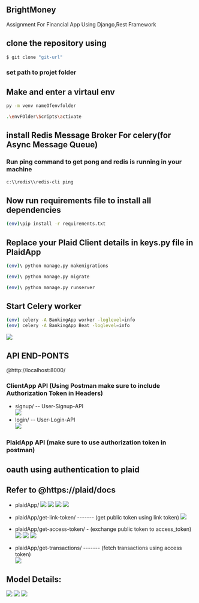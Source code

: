## BrightMoney
Assignment For Financial App Using Django,Rest Framework

## clone the repository using

```sh
$ git clone "git-url"
```


### set path to projet folder

## Make and enter a virtaul env  

```sh
py -m venv nameOfenvfolder
```
```sh
.\envFOlder\Scripts\activate
```  
## install Redis Message Broker For celery(for Async Message Queue)
### Run ping command to get pong and redis is running in your machine
```sh
c:\\redis\\redis-cli ping
```

## Now run requirements file to install all dependencies 

```sh
(env)\pip install -r requirements.txt
```

## Replace your Plaid Client details in keys.py file in PlaidApp      

```sh
(env)\ python manage.py makemigrations 
```
```sh
(env)\ python manage.py migrate 
```
```sh
(env)\ python manage.py runserver 
```
  
## Start Celery worker  

```sh
(env) celery -A BankingApp worker -loglevel=info
(env) celery -A BankingApp Beat -loglevel=info
```
![](/images/celery.png.png)
  
## API END-PONTS  
  
@http://localhost:8000/  
  
### ClientApp API (Using Postman make sure to include Authorization Token in Headers)  

-  signup/ -- User-Signup-API  
![](/images/signup.png.png)
-  login/  -- User-Login-API    
![](/images/login.png.png)
  
### PlaidApp API (make sure to use authorization token in postman)
## oauth using authentication to plaid
## Refer to @https://plaid/docs

-  plaidApp/ 
![](/images/plaid.png.png)
![](/images/1.png.png)
![](/images/2.png.png)
![](/images/3.png.png)

-  plaidApp/get-link-token/ ------- (get public token using link token) 
![](/images/plaid.png.png)  

-  plaidApp/get-access-token/ - (exchange public token to access_token)  
![](/images/public.png.png)
![](/images/access.png.png)
![](/images/tokens.png.png)
   
-  plaidApp/get-transactions/ ------- (fetch transactions using access token)  
![](/images/transactions.png.png)

## Model Details:
![](/images/x.png.png)
![](/images/y.png.png)
![](/images/z.png.png)
